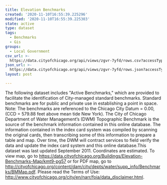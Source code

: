 ```yaml
---
title: Elevation Benchmarks
created: '2020-11-10T16:55:39.225296'
modified: '2020-11-10T16:55:39.225303'
state: active
type: dataset
tags:
  - Benchmarks
  - Gis
groups:
  - Local Government
csv_url: >-
  https://data.cityofchicago.org/api/views/zgvr-7yfd/rows.csv?accessType=DOWNLOAD
json_url: >-
  https://data.cityofchicago.org/api/views/zgvr-7yfd/rows.json?accessType=DOWNLOAD
layout: post

---
```

The following dataset includes "Active Benchmarks," which are provided to facilitate the identification of City-managed standard benchmarks. Standard benchmarks are for public and private use in establishing a point in space. Note: The benchmarks are referenced to the Chicago City Datum = 0.00, (CCD = 579.88 feet above mean tide New York). The City of Chicago Department of Water Management’s (DWM) Topographic Benchmark is the source of the benchmark information contained in this online database. The information contained in the index card system was compiled by scanning the original cards, then transcribing some of this information to prepare a table and map. Over time, the DWM will contract services to field verify the data and update the index card system and this online database.This dataset was last updated September 2011. Coordinates are estimated. To view map, go to https://data.cityofchicago.org/Buildings/Elevation-Benchmarks-Map/kmt9-pg57 or for PDF map, go to http://cityofchicago.org/content/dam/city/depts/water/supp_info/Benchmarks/BMMap.pdf. Please read the Terms of Use: http://www.cityofchicago.org/city/en/narr/foia/data_disclaimer.html.

